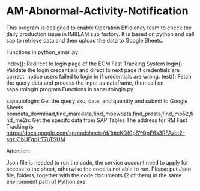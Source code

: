 # AM-Abnormal-Activity-Notification
This program is designed to enable Operation Efficiency team to check the daily production issue in IM&LAM sub factory. It is based on python and call sap to retrieve data and then upload the data to Google Sheets.

Functions in python_email.py:

index(): Redirect to login page of the ECM Fast Tracking System
login(): Validate the login credentials and direct to next page if credentials are correct, notice users failed to login in if credentials are wrong.
test(): Fetch the query data and process the input as dataframe, then call on sapautologin program
Functions in sapautologin.py

sapautologin: Get the query sku, date, and quantity and submit to Google Sheets
bomdata_download,find_marcdata,find_mbewdata,find_prdata,find_mb52,find_me2n: Get the specifc data from SAP Tables
The address for RM Fast Tracking is https://docs.google.com/spreadsheets/d/1qteKQf0pSYQpE6s3RFAvbt2-sqzK1bUFqp1rT7uTSUM

Attention:

Json file is needed to run the code, the service account need to apply for access to the sheet, otherwise the code is not able to run.
Please put Json file, folders, together with the code documents (2 of them) in the same environment path of Python.exe.

